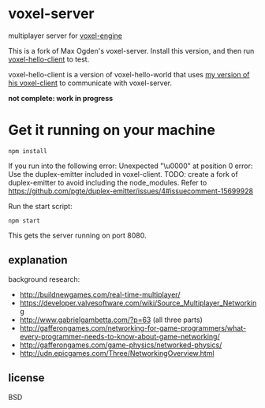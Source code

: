# voxel-server

multiplayer server for [voxel-engine](http://github.com/maxogden/voxel-engine)

This is a fork of Max Ogden's voxel-server. Install this version, and then run [voxel-hello-client](https://github.com/chrisekelley/voxel-hello-client) to test.

voxel-hello-client is a version of voxel-hello-world that uses [my version of his voxel-client](https://github.com/chrisekelley/voxel-client) to communicate with voxel-server.

**not complete: work in progress**

# Get it running on your machine

```
npm install
```

If you run into the following error: Unexpected "\u0000" at position 0 error:
Use the duplex-emitter included in voxel-client.
TODO: create a fork of duplex-emitter to avoid including the node_modules.
Refer to
https://github.com/pgte/duplex-emitter/issues/4#issuecomment-15699928

Run the start script:

```
npm start
```

This gets the server running on port 8080.

## explanation

background research:

- http://buildnewgames.com/real-time-multiplayer/
- https://developer.valvesoftware.com/wiki/Source_Multiplayer_Networking
- http://www.gabrielgambetta.com/?p=63 (all three parts)
- http://gafferongames.com/networking-for-game-programmers/what-every-programmer-needs-to-know-about-game-networking/
- http://gafferongames.com/game-physics/networked-physics/
- http://udn.epicgames.com/Three/NetworkingOverview.html

## license

BSD

